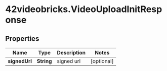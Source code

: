 # 42videobricks.VideoUploadInitResponse

## Properties

Name | Type | Description | Notes
------------ | ------------- | ------------- | -------------
**signedUrl** | **String** | signed url | [optional] 


